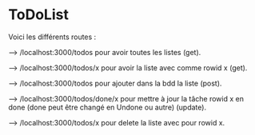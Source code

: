 # ToDoList

Voici les différents routes :

--> /localhost:3000/todos pour avoir toutes les listes (get).

--> /localhost:3000/todos/x pour avoir la liste avec comme rowid x (get).

--> /localhost:3000/todos pour ajouter dans la bdd la liste (post).

--> /localhost:3000/todos/done/x pour mettre à jour la tâche rowid x en done (done peut être changé en Undone ou autre) (update).

--> /localhost:3000/todos/x pour delete la liste avec pour rowid x.
